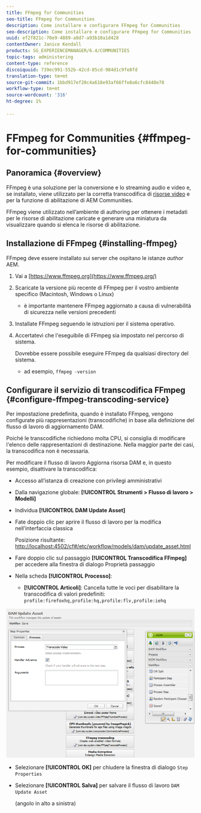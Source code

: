 ```yaml
---
title: FFmpeg for Communities
seo-title: FFmpeg for Communities
description: Come installare e configurare FFmpeg for Communities
seo-description: Come installare e configurare FFmpeg for Communities
uuid: ef2f821c-70e9-4889-a8d7-a93b10a1d428
contentOwner: Janice Kendall
products: SG_EXPERIENCEMANAGER/6.4/COMMUNITIES
topic-tags: administering
content-type: reference
discoiquuid: 739ec991-552b-42cd-85cd-984d1c9fe8fd
translation-type: tm+mt
source-git-commit: 1bbd917ef20c4a618e93af66ffe8a6cfc8448e78
workflow-type: tm+mt
source-wordcount: '316'
ht-degree: 1%

---
```



# FFmpeg for Communities {#ffmpeg-for-communities}

## Panoramica {#overview}

FFmpeg è una soluzione per la conversione e lo streaming audio e video e, se installato, viene utilizzato per la corretta transcodifica di [risorse video](../../help/sites-authoring/default-components-foundation.md#video) e per la funzione di abilitazione di AEM Communities.

FFmpeg viene utilizzato nell’ambiente di authoring per ottenere i metadati per le risorse di abilitazione caricate e generare una miniatura da visualizzare quando si elenca le risorse di abilitazione.

## Installazione di FFmpeg {#installing-ffmpeg}

FFmpeg deve essere installato sui server che ospitano le istanze *author* AEM.

1. Vai a [https://www.ffmpeg.org](https://www.ffmpeg.org/)
1. Scaricate la versione più recente di FFmpeg per il vostro ambiente specifico (Macintosh, Windows o Linux)

   * è importante mantenere FFmpeg aggiornato a causa di vulnerabilità di sicurezza nelle versioni precedenti

1. Installate FFmpeg seguendo le istruzioni per il sistema operativo.

1. Accertatevi che l&#39;eseguibile di FFmpeg sia impostato nel percorso di sistema.

   Dovrebbe essere possibile eseguire FFmpeg da qualsiasi directory del sistema.

   * ad esempio, `ffmpeg -version`

## Configurare il servizio di transcodifica FFmpeg {#configure-ffmpeg-transcoding-service}

Per impostazione predefinita, quando è installato FFmpeg, vengono configurate più rappresentazioni (transcodifiche) in base alla definizione del flusso di lavoro di aggiornamento DAM.

Poiché le transcodifiche richiedono molta CPU, si consiglia di modificare l&#39;elenco delle rappresentazioni di destinazione. Nella maggior parte dei casi, la transcodifica non è necessaria.

Per modificare il flusso di lavoro Aggiorna risorsa DAM e, in questo esempio, disattivare la transcodifica:

* Accesso all’istanza di creazione con privilegi amministrativi
* Dalla navigazione globale: **[!UICONTROL Strumenti > Flusso di lavoro > Modelli]**
* Individua **[!UICONTROL DAM Update Asset]**
* Fate doppio clic per aprire il flusso di lavoro per la modifica nell’interfaccia classica

   Posizione risultante: [http://localhost:4502/cf#/etc/workflow/models/dam/update_asset.html](http://localhost:4502/cf#/etc/workflow/models/dam/update_asset.html)

* Fare doppio clic sul passaggio **[!UICONTROL Transcodifica FFmpeg]** per accedere alla finestra di dialogo Proprietà passaggio
* Nella scheda **[!UICONTROL Processo]**:

   * **[!UICONTROL Articoli]**: Cancella tutte le voci per disabilitare la transcodifica di valori predefiniti:  `profile:firefoxhq,profile:hq,profile:flv,profile:iehq`

![chlimage_1-372](assets/chlimage_1-372.png)

* Selezionare **[!UICONTROL OK]** per chiudere la finestra di dialogo `Step Properties`

* Selezionare **[!UICONTROL Salva]** per salvare il flusso di lavoro `DAM Update Asset`

   (angolo in alto a sinistra)

